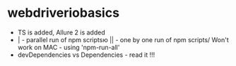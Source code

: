 # webdriveriobasics
* TS is added, Allure 2 is added 
* | - parallel run of npm scriptsю || - one by one run of npm scripts/ Won't work on MAC - using 'npm-run-all'
* devDependencies vs Dependencies - read it !!! 